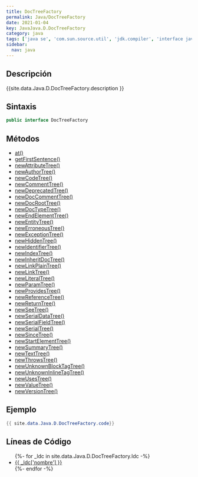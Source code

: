 ```yaml
---
title: DocTreeFactory
permalink: Java/DocTreeFactory
date: 2021-01-04
key: JavaJava.D.DocTreeFactory
category: java
tags: ['java se', 'com.sun.source.util', 'jdk.compiler', 'interface java', 'Java 9']
sidebar: 
  nav: java
---
```


## Descripción
{{site.data.Java.D.DocTreeFactory.description }}

## Sintaxis
~~~java
public interface DocTreeFactory
~~~

## Métodos
* [at()](/Java/DocTreeFactory/at)
* [getFirstSentence()](/Java/DocTreeFactory/getFirstSentence)
* [newAttributeTree()](/Java/DocTreeFactory/newAttributeTree)
* [newAuthorTree()](/Java/DocTreeFactory/newAuthorTree)
* [newCodeTree()](/Java/DocTreeFactory/newCodeTree)
* [newCommentTree()](/Java/DocTreeFactory/newCommentTree)
* [newDeprecatedTree()](/Java/DocTreeFactory/newDeprecatedTree)
* [newDocCommentTree()](/Java/DocTreeFactory/newDocCommentTree)
* [newDocRootTree()](/Java/DocTreeFactory/newDocRootTree)
* [newDocTypeTree()](/Java/DocTreeFactory/newDocTypeTree)
* [newEndElementTree()](/Java/DocTreeFactory/newEndElementTree)
* [newEntityTree()](/Java/DocTreeFactory/newEntityTree)
* [newErroneousTree()](/Java/DocTreeFactory/newErroneousTree)
* [newExceptionTree()](/Java/DocTreeFactory/newExceptionTree)
* [newHiddenTree()](/Java/DocTreeFactory/newHiddenTree)
* [newIdentifierTree()](/Java/DocTreeFactory/newIdentifierTree)
* [newIndexTree()](/Java/DocTreeFactory/newIndexTree)
* [newInheritDocTree()](/Java/DocTreeFactory/newInheritDocTree)
* [newLinkPlainTree()](/Java/DocTreeFactory/newLinkPlainTree)
* [newLinkTree()](/Java/DocTreeFactory/newLinkTree)
* [newLiteralTree()](/Java/DocTreeFactory/newLiteralTree)
* [newParamTree()](/Java/DocTreeFactory/newParamTree)
* [newProvidesTree()](/Java/DocTreeFactory/newProvidesTree)
* [newReferenceTree()](/Java/DocTreeFactory/newReferenceTree)
* [newReturnTree()](/Java/DocTreeFactory/newReturnTree)
* [newSeeTree()](/Java/DocTreeFactory/newSeeTree)
* [newSerialDataTree()](/Java/DocTreeFactory/newSerialDataTree)
* [newSerialFieldTree()](/Java/DocTreeFactory/newSerialFieldTree)
* [newSerialTree()](/Java/DocTreeFactory/newSerialTree)
* [newSinceTree()](/Java/DocTreeFactory/newSinceTree)
* [newStartElementTree()](/Java/DocTreeFactory/newStartElementTree)
* [newSummaryTree()](/Java/DocTreeFactory/newSummaryTree)
* [newTextTree()](/Java/DocTreeFactory/newTextTree)
* [newThrowsTree()](/Java/DocTreeFactory/newThrowsTree)
* [newUnknownBlockTagTree()](/Java/DocTreeFactory/newUnknownBlockTagTree)
* [newUnknownInlineTagTree()](/Java/DocTreeFactory/newUnknownInlineTagTree)
* [newUsesTree()](/Java/DocTreeFactory/newUsesTree)
* [newValueTree()](/Java/DocTreeFactory/newValueTree)
* [newVersionTree()](/Java/DocTreeFactory/newVersionTree)

## Ejemplo
~~~java
{{ site.data.Java.D.DocTreeFactory.code}}
~~~

## Líneas de Código
<ul>
{%- for _ldc in site.data.Java.D.DocTreeFactory.ldc -%}
   <li>
       <a href="{{_ldc['url'] }}">{{ _ldc['nombre'] }}</a>
   </li>
{%- endfor -%}
</ul>
